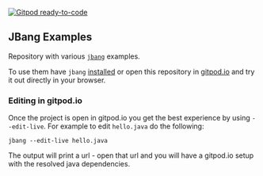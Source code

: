 [![Gitpod ready-to-code](https://img.shields.io/badge/Gitpod-ready--to--code-blue?logo=gitpod)](https://gitpod.io/#https://github.com/jbangdev/jbang-examples)

## JBang Examples 

Repository with various [`jbang`](https://jbang.dev) examples.

To use them have `jbang` [installed](https://jbang.dev/download) or open this repository in [gitpod.io](https://gitpod.io/#https://github.com/jbangdev/jbang-examples)
and try it out directly in your browser.

### Editing in gitpod.io

Once the project is open in gitpod.io you get the best experience by using `--edit-live`. For example to edit `hello.java` do the following:

```
jbang --edit-live hello.java
```

The output will print a url - open that url and you will have a gitpod.io setup with the resolved java dependencies.




